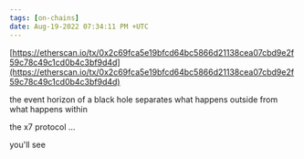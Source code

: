 ```yaml
---
tags: [on-chains]
date: Aug-19-2022 07:34:11 PM +UTC
---
```


[https://etherscan.io/tx/0x2c69fca5e19bfcd64bc5866d21138cea07cbd9e2f59c78c49c1cd0b4c3bf9d4d](https://etherscan.io/tx/0x2c69fca5e19bfcd64bc5866d21138cea07cbd9e2f59c78c49c1cd0b4c3bf9d4d)

the event horizon of a black hole separates what happens outside from what happens within

the x7 protocol ...

you'll see
